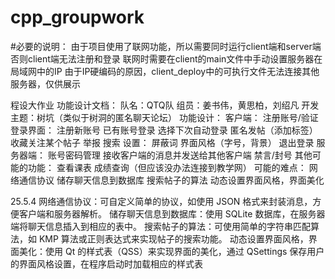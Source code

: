# cpp_groupwork

#必要的说明：
    由于项目使用了联网功能，所以需要同时运行client端和server端
    否则client端无法注册和登录
    联网时需要在client的main文件中手动设置服务器在局域网中的IP
    由于IP硬编码的原因，client_deploy中的可执行文件无法连接其他服务器，仅供展示

程设大作业
功能设计文档：
队名：QTQ队
组员：姜书伟，黄思柏，刘绍凡
开发主题：树坑（类似于树洞的匿名聊天论坛）
功能设计：
    客户端：
        注册账号/验证登录界面：
            注册新账号
            已有账号登录
            选择下次自动登录
        匿名发帖（添加标签）
        收藏关注某个帖子
        举报
        搜索
        设置：
            屏蔽词
            界面风格（字号，背景）
            退出登录
    服务器端：
        账号密码管理
        接收客户端的消息并发送给其他客户端
        禁言/封号
    其他可能的功能：
        查看课表
        成绩查询（但应该没办法连接到教学网）
可能的难点：
    网络通信协议
    储存聊天信息到数据库
    搜索帖子的算法
    动态设置界面风格，界面美化

25.5.4
网络通信协议：可自定义简单的协议，如使用 JSON 格式来封装消息，方便客户端和服务器解析。
储存聊天信息到数据库：使用 SQLite 数据库，在服务器端将聊天信息插入到相应的表中。
搜索帖子的算法：可使用简单的字符串匹配算法，如 KMP 算法或正则表达式来实现帖子的搜索功能。
动态设置界面风格，界面美化：使用 Qt 的样式表（QSS）来实现界面的美化，通过 QSettings 保存用户的界面风格设置，在程序启动时加载相应的样式表